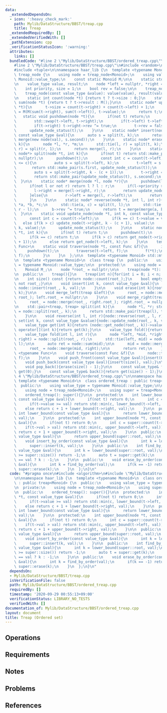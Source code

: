 ```yaml
---
data:
  _extendedDependsOn:
  - icon: ':heavy_check_mark:'
    path: Mylib/DataStructure/BBST/treap.cpp
    title: Treap
  _extendedRequiredBy: []
  _extendedVerifiedWith: []
  _pathExtension: cpp
  _verificationStatusIcon: ':warning:'
  attributes:
    links: []
  bundledCode: "#line 2 \"Mylib/DataStructure/BBST/ordered_treap.cpp\"\n#include <algorithm>\n\
    #line 2 \"Mylib/DataStructure/BBST/treap.cpp\"\n#include <random>\n#include <utility>\n\
    #include <tuple>\n\nnamespace haar_lib {\n  template <typename Monoid>\n  struct\
    \ treap_node {\n    using node = treap_node<Monoid>;\n    using value_type = typename\
    \ Monoid::value_type;\n    const static Monoid M;\n\n    static std::mt19937 rand;\n\
    \n    value_type value, result;\n    node *left = nullptr, *right = nullptr;\n\
    \    int priority, size = 1;\n    bool rev = false;\n\n    treap_node(): priority(rand()){}\n\
    \    treap_node(const value_type &value): value(value), result(value), priority(rand()){}\n\
    \n    static int count(node *t) {return t ? t->size : 0;}\n    static value_type\
    \ sum(node *t) {return t ? t->result : M();}\n\n    static node* update_node_status(node\
    \ *t){\n      t->size = count(t->right) + count(t->left) + 1;\n      t->result\
    \ = M(M(sum(t->right), sum(t->left)), t->value);\n      return t;\n    }\n\n \
    \   static void pushdown(node *t){\n      if(not t) return;\n      if(t->rev){\n\
    \        std::swap(t->left, t->right);\n        if(t->left) t->left->rev ^= true;\n\
    \        if(t->right) t->right->rev ^= true;\n        t->rev = false;\n      }\n\
    \      update_node_status(t);\n    }\n\n    static node* insert(node *t, int k,\
    \ const value_type &val){\n      auto s = split(t, k);\n      return merge(s.first,\
    \ merge(new node(val), s.second));\n    }\n\n    static node* erase(node *t, int\
    \ k){\n      node *l, *r, *m;\n      std::tie(l, r) = split(t, k);\n      std::tie(m,\
    \ r) = split(r, 1);\n      return merge(l, r);\n    }\n\n    static std::pair<node*,\
    \ node*> split(node *t, int k){\n      if(not t) return std::make_pair(nullptr,\
    \ nullptr);\n      pushdown(t);\n      const int c = count(t->left);\n      if(k\
    \ <= c){\n        auto s = split(t->left, k);\n        t->left = s.second;\n \
    \       return std::make_pair(s.first, update_node_status(t));\n      }else{\n\
    \        auto s = split(t->right, k - (c + 1));\n        t->right = s.first;\n\
    \        return std::make_pair(update_node_status(t), s.second);\n      }\n  \
    \  }\n\n    static node* merge(node *l, node *r){\n      pushdown(l);\n      pushdown(r);\n\
    \      if(not l or not r) return l ? l : r;\n      if(l->priority > r->priority){\n\
    \        l->right = merge(l->right, r);\n        return update_node_status(l);\n\
    \      }else{\n        r->left = merge(l, r->left);\n        return update_node_status(r);\n\
    \      }\n    }\n\n    static node* reverse(node *t, int l, int r){\n      node\
    \ *a, *b, *c;\n      std::tie(a, c) = split(t, l);\n      std::tie(b, c) = split(c,\
    \ r - l);\n      b->rev ^= true;\n      return t = merge(merge(a, b), c);\n  \
    \  }\n\n    static void update_node(node *t, int k, const value_type &value){\n\
    \      const int c = count(t->left);\n      if(k == c) t->value = value;\n   \
    \   else if(k > c) update_node(t->right, k - (c + 1), value);\n      else update_node(t->left,\
    \ k, value);\n      update_node_status(t);\n    }\n\n    static node* get_node(node\
    \ *t, int k){\n      if(not t) return t;\n      pushdown(t);\n      int c = count(t->left);\n\
    \      if(k == c) return t;\n      if(k > c) return get_node(t->right, k - (c\
    \ + 1));\n      else return get_node(t->left, k);\n    }\n\n    template <typename\
    \ Func>\n    static void traverse(node *t, const Func &f){\n      if(t){\n   \
    \     pushdown(t);\n        traverse(t->left, f);\n        f(*t);\n        traverse(t->right,\
    \ f);\n      }\n    }\n  };\n\n  template <typename Monoid> std::mt19937 treap_node<Monoid>::rand;\n\
    \n  template <typename Monoid>\n  class treap {\n  public:\n    using value_type\
    \ = typename Monoid::value_type;\n\n  protected:\n    using node = treap_node<Monoid>;\n\
    \    Monoid M_;\n    node *root_ = nullptr;\n\n    treap(node *t): root_(t){}\n\
    \n  public:\n    treap(){}\n    treap(int n){for(int i = 0; i < n; ++i) push_back(M_());}\n\
    \n    int size() const {return node::count(root_);}\n    bool empty() const {return\
    \ not root_;}\n\n    void insert(int k, const value_type &val){\n      root_ =\
    \ node::insert(root_, k, val);\n    }\n\n    void erase(int k){root_ = node::erase(root_,\
    \ k);}\n\n    void merge_left(treap &left){\n      root_ = node::merge(left.root_,\
    \ root_); left.root_ = nullptr;\n    }\n\n    void merge_right(treap &right){\n\
    \      root_ = node::merge(root_, right.root_); right.root_ = nullptr;\n    }\n\
    \n    std::pair<treap, treap> split(int k){\n      node *l, *r; std::tie(l, r)\
    \ = node::split(root_, k);\n      return std::make_pair(treap(l), treap(r));\n\
    \    }\n\n    void reverse(int l, int r){node::reverse(root_, l, r);}\n\n    void\
    \ set(int k, const value_type &value){node::update_node(root_, k, value);}\n\n\
    \    value_type get(int k){return (node::get_node(root_, k))->value;}\n    value_type\
    \ operator[](int k){return get(k);}\n\n    value_type fold(){return node::sum(root_);}\n\
    \    value_type fold(int l, int r){\n      node *left, *mid, *right;\n      std::tie(mid,\
    \ right) = node::split(root_, r);\n      std::tie(left, mid) = node::split(mid,\
    \ l);\n\n      auto ret = node::sum(mid);\n\n      mid = node::merge(left, mid);\n\
    \      root_ = node::merge(mid, right);\n\n      return ret;\n    }\n\n    template\
    \ <typename Func>\n    void traverse(const Func &f){\n      node::traverse(root_,\
    \ f);\n    }\n\n    void push_front(const value_type &val){insert(0, val);}\n\
    \    void push_back(const value_type &val){insert(size(), val);}\n\n    void pop_front(){erase(0);}\n\
    \    void pop_back(){erase(size() - 1);}\n\n    const value_type& front(){return\
    \ get(0);}\n    const value_type& back(){return get(size() - 1);}\n  };\n}\n#line\
    \ 4 \"Mylib/DataStructure/BBST/ordered_treap.cpp\"\n\nnamespace haar_lib {\n \
    \ template <typename Monoid>\n  class ordered_treap : public treap<Monoid> {\n\
    \  public:\n    using value_type = typename Monoid::value_type;\n\n  private:\n\
    \    using node = treap_node<Monoid>;\n    using super = treap<Monoid>;\n\n  public:\n\
    \    ordered_treap(): super(){}\n\n  protected:\n    int lower_bound(node *t,\
    \ const value_type &val){\n      if(not t) return 0;\n      int c = super::count(t->left);\n\
    \      if(t->value >= val) return std::min(c, lower_bound(t->left, val));\n  \
    \    else return c + 1 + lower_bound(t->right, val);\n    }\n\n  public:\n   \
    \ int lower_bound(const value_type &val){\n      return lower_bound(super::root,\
    \ val);\n    }\n\n  protected:\n    int upper_bound(node *t, const value_type\
    \ &val){\n      if(not t) return 0;\n      int c = super::count(t->left);\n  \
    \    if(t->val > val) return std::min(c, upper_bound(t->left, val));\n      else\
    \ return c + 1 + upper_bound(t->right, val);\n    }\n\n  public:\n    int upper_bound(const\
    \ value_type &val){\n      return upper_bound(super::root, val);\n    }\n\n  public:\n\
    \    void insert_by_order(const value_type &val){\n      int k = lower_bound(val);\n\
    \      super::insert(k, val);\n    }\n\n  public:\n    int find_by_order(const\
    \ value_type &val){\n      int k = lower_bound(super::root, val);\n      if(k\
    \ >= super::size()) return -1;\n      auto t = super::get(k);\n      return t\
    \ == val ? k : -1;\n    }\n\n  public:\n    void erase_by_order(const value_type\
    \ &val){\n      int k = find_by_order(val);\n      if(k == -1) return;\n     \
    \ super::erase(k);\n    }\n  };\n}\n"
  code: "#pragma once\n#include <algorithm>\n#include \"Mylib/DataStructure/BBST/treap.cpp\"\
    \n\nnamespace haar_lib {\n  template <typename Monoid>\n  class ordered_treap\
    \ : public treap<Monoid> {\n  public:\n    using value_type = typename Monoid::value_type;\n\
    \n  private:\n    using node = treap_node<Monoid>;\n    using super = treap<Monoid>;\n\
    \n  public:\n    ordered_treap(): super(){}\n\n  protected:\n    int lower_bound(node\
    \ *t, const value_type &val){\n      if(not t) return 0;\n      int c = super::count(t->left);\n\
    \      if(t->value >= val) return std::min(c, lower_bound(t->left, val));\n  \
    \    else return c + 1 + lower_bound(t->right, val);\n    }\n\n  public:\n   \
    \ int lower_bound(const value_type &val){\n      return lower_bound(super::root,\
    \ val);\n    }\n\n  protected:\n    int upper_bound(node *t, const value_type\
    \ &val){\n      if(not t) return 0;\n      int c = super::count(t->left);\n  \
    \    if(t->val > val) return std::min(c, upper_bound(t->left, val));\n      else\
    \ return c + 1 + upper_bound(t->right, val);\n    }\n\n  public:\n    int upper_bound(const\
    \ value_type &val){\n      return upper_bound(super::root, val);\n    }\n\n  public:\n\
    \    void insert_by_order(const value_type &val){\n      int k = lower_bound(val);\n\
    \      super::insert(k, val);\n    }\n\n  public:\n    int find_by_order(const\
    \ value_type &val){\n      int k = lower_bound(super::root, val);\n      if(k\
    \ >= super::size()) return -1;\n      auto t = super::get(k);\n      return t\
    \ == val ? k : -1;\n    }\n\n  public:\n    void erase_by_order(const value_type\
    \ &val){\n      int k = find_by_order(val);\n      if(k == -1) return;\n     \
    \ super::erase(k);\n    }\n  };\n}\n"
  dependsOn:
  - Mylib/DataStructure/BBST/treap.cpp
  isVerificationFile: false
  path: Mylib/DataStructure/BBST/ordered_treap.cpp
  requiredBy: []
  timestamp: '2020-09-29 00:55:13+09:00'
  verificationStatus: LIBRARY_NO_TESTS
  verifiedWith: []
documentation_of: Mylib/DataStructure/BBST/ordered_treap.cpp
layout: document
title: Treap (Ordered set)
---
```


## Operations

## Requirements

## Notes

## Problems

## References
